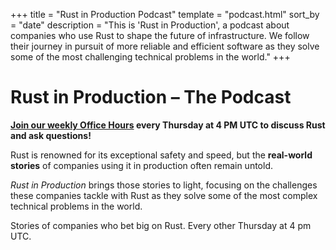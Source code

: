+++
title = "Rust in Production Podcast"
template = "podcast.html"
sort_by = "date"
description = "This is 'Rust in Production', a podcast about companies who use Rust to shape the future of infrastructure. We follow their journey in pursuit of more reliable and efficient software as they solve some of the most challenging technical problems in the world."
+++

# Rust in Production &ndash; The Podcast

**[Join our weekly Office Hours](/office-hours) every Thursday at 4 PM UTC to discuss Rust and ask questions!**

Rust is renowned for its exceptional safety and speed, but the **real-world
stories** of companies using it in production often remain untold. 

*Rust in Production* brings those stories to light, focusing on the challenges
these companies tackle with Rust as they solve some of the most complex technical problems in the
world.

Stories of companies who bet big on Rust. Every other Thursday at 4 pm UTC.


